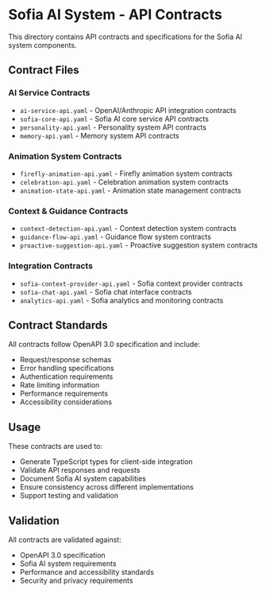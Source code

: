 # Sofia AI System - API Contracts

This directory contains API contracts and specifications for the Sofia AI system components.

## Contract Files

### AI Service Contracts
- `ai-service-api.yaml` - OpenAI/Anthropic API integration contracts
- `sofia-core-api.yaml` - Sofia AI core service API contracts
- `personality-api.yaml` - Personality system API contracts
- `memory-api.yaml` - Memory system API contracts

### Animation System Contracts
- `firefly-animation-api.yaml` - Firefly animation system contracts
- `celebration-api.yaml` - Celebration animation system contracts
- `animation-state-api.yaml` - Animation state management contracts

### Context & Guidance Contracts
- `context-detection-api.yaml` - Context detection system contracts
- `guidance-flow-api.yaml` - Guidance flow system contracts
- `proactive-suggestion-api.yaml` - Proactive suggestion system contracts

### Integration Contracts
- `sofia-context-provider-api.yaml` - Sofia context provider contracts
- `sofia-chat-api.yaml` - Sofia chat interface contracts
- `analytics-api.yaml` - Sofia analytics and monitoring contracts

## Contract Standards

All contracts follow OpenAPI 3.0 specification and include:
- Request/response schemas
- Error handling specifications
- Authentication requirements
- Rate limiting information
- Performance requirements
- Accessibility considerations

## Usage

These contracts are used to:
- Generate TypeScript types for client-side integration
- Validate API responses and requests
- Document Sofia AI system capabilities
- Ensure consistency across different implementations
- Support testing and validation

## Validation

All contracts are validated against:
- OpenAPI 3.0 specification
- Sofia AI system requirements
- Performance and accessibility standards
- Security and privacy requirements
